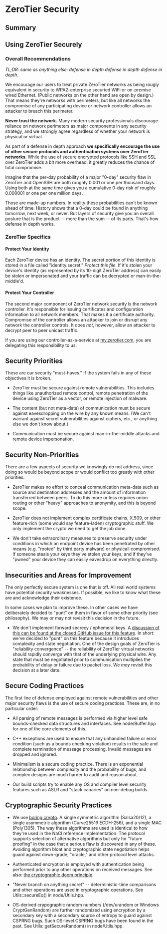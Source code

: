ZeroTier Security
======

## Summary


## Using ZeroTier Securely

### Overall Recommendations

*TL;DR: same as anything else: defense in depth defense in depth defense in depth.*

We encourage our users to treat private ZeroTier networks as being rougly equivalent in security to WPA2-enterprise securied WiFi or on-premise wired Ethernet. (Public networks on the other hand are open by design.) That means they're networks with perimeters, but like all networks the compromise of any participating device or network controller allows an attacker to breach this perimeter.

**Never trust the network.** Many modern security professionals discourage reliance on network perimeters as major components in any security strategy, and we strongly agree regardless of whether your network is physical or virtual.

As part of a defense in depth approach **we specifically encourage the use of other secure protocols and authentication systems over ZeroTier networks**. While the use of secure encrypted protocols like SSH and SSL over ZeroTier adds a bit more overhead, it greatly reduces the chance of total compromise.

Imagine that the per-day probability of a major "0-day" security flaw in ZeroTier and OpenSSH are both roughly 0.001 or one per thousand days. Using both at the same time gives you a cumulative 0-day risk of roughly 0.000001 or one per one million days.

Those are made-up numbers. In reality these probabilities can't be known ahead of time. History shows that a 0-day could be found in anything tomorrow, next week, or never. But layers of security give you an overall posture that is the product -- more than the sum -- of its parts. That's how defense in depth works.

### ZeroTier Specifics

#### Protect Your Identity

Each ZeroTier device has an identity. The secret portion of this identity is stored in a file called "identity.secret." *Protect this file.* If it's stolen your device's identity (as represented by its 10-digit ZeroTier address) can easily be stolen or impersonated and your traffic can be decrypted or man-in-the-middle'd.

#### Protect Your Controller

The second major component of ZeroTier network security is the network controller. It's responsible for issuing certificates and configuration information to all network members. That makes it a certificate authority. Compromise of the controller allows an attacker to join or disrupt any network the controller controls. It does *not*, however, allow an attacker to decrypt peer to peer unicast traffic.

If you are using our controller-as-a-service at [my.zerotier.com](https://my.zerotier.com), you are delegating this responsibility to us.

## Security Priorities

These are our security "must-haves." If the system fails in any of these objectives it is broken.

* ZeroTier must be secure against remote vulnerabilities. This includes things like unauthorized remote control, remote penetration of the device using ZeroTier as a vector, or remote injection of malware.

* The content (but not meta-data) of communication must be secure against eavesdropping on the wire by any known means. (We can't warrant against secret vulnerabilities against ciphers, etc., or anything else we don't know about.)

* Communication must be secure against man-in-the-middle attacks and remote device impersonation.

## Security Non-Priorities

There are a few aspects of security we knowingly do not address, since doing so would be beyond scope or would conflict too greatly with other priorities.

* ZeroTier makes no effort to conceal communication meta-data such as source and destination addresses and the amount of information transferred between peers. To do this more or less requires onion routing or other "heavy" approaches to anonymity, and this is beyond scope.

* ZeroTier does not implement complex certificate chains, X.509, or other feature-rich (some would say feature-laden) cryptographic stuff. We only implement the crypto we need to get the job done.

* We don't take extraordinary measures to preserve security under conditions in which an endpoint device has been penetrated by other means (e.g. "rooted" by third party malware) or physicall compromised. If someone steals your keys they've stolen your keys, and if they've "pwned" your device they can easily eavesdrop on everything directly.

## Insecurities and Areas for Improvement

The only perfectly secure system is one that is off. All real world systems have potential security weaknesses. If possible, we like to know what these are and acknowledge their existence.

In some cases we plan to improve these. In other cases we have deliberately decided to "punt" on them in favor of some other priority (see philosophy). We may or may not revisit this decision in the future.

* We don't implement forward secrecy / ephemeral keys. A [discussion of this can be found at the closed GitHub issue for this feature](https://github.com/zerotier/ZeroTierOne/issues/204). In short: we've decided to "punt" on this feature because it introduces complexity and state negotiation. One of the design goals of ZeroTier is "reliability convergence" -- the reliability of ZeroTier virtual networks should rapidly converge with that of the underlying physical wire. Any state that must be negotiated prior to communication multiplies the probability of delay or failure due to packet loss. We *may* revisit this decision at a later date.

## Secure Coding Practices

The first line of defense employed against remote vulnerabilities and other major security flaws is the use of secure coding practices. These are, in no particular order:

* All parsing of remote messages is performed via higher level safe bounds-checked data structures and interfaces. See node/Buffer.hpp for one of the core elements of this.
 
* C++ exceptions are used to ensure that any unhandled failure or error condition (such as a bounds checking violation) results in the safe and complete termination of message processing. Invalid messages are dropped and ignored.
 
* Minimalism is a secure coding practice. There is an exponential relationship between complexity and the probability of bugs, and complex designs are much harder to audit and reason about.

* Our build scripts try to enable any OS and compiler level security features such as ASLR and "stack canaries" on non-debug builds.

## Cryptographic Security Practices

* We use [boring crypto](https://cr.yp.to/talks/2015.10.05/slides-djb-20151005-a4.pdf). A single symmetric algorithm (Salsa20/12), a single asymmetric algorithm (Curve25519 ECDH-256), and a single MAC (Poly1305). The way these algorithms are used is identical to how they're used in the NaCl reference implementation. The protocol supports selection of alternative algorithms but only for "future proofing" in the case that a serious flaw is discovered in any of these. Avoiding algorithm bloat and cryptographic state negotiation helps guard against down-grade, "oracle," and other protocol level attacks.

* Authenticated encryption is employed with authentication being performed prior to any other operations on received messages. See also: [the cryptographic doom principle](https://moxie.org/blog/the-cryptographic-doom-principle/).

* "Never branch on anything secret" -- deterministic-time comparisons and other operations are used in cryptographic operations. See Utils::secureEq() in node/Utils.hpp.

* OS-derived crypographic random numbers (/dev/urandom or Windows CryptGenRandom) are further randomized using encryption by a secondary key with a secondary source of entropy to guard against CSPRNG bugs. Such OS-level CSPRNG bugs have been found in the past. See Utils::getSecureRandom() in node/Utils.hpp.

